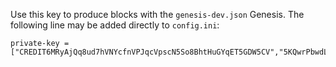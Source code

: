 Use this key to produce blocks with the `genesis-dev.json` Genesis.
The following line may be added directly to `config.ini`:

```
private-key = ["CREDIT6MRyAjQq8ud7hVNYcfnVPJqcVpscN5So8BhtHuGYqET5GDW5CV","5KQwrPbwdL6PhXujxW37FSSQZ1JiwsST4cqQzDeyXtP79zkvFD3"]
```
